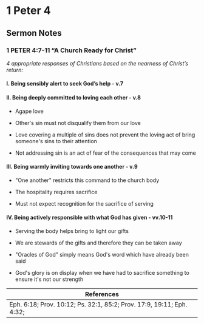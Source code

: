  # 1 Peter 4

 ## Sermon Notes

 ### 1 PETER 4:7-11 “A Church Ready for Christ”

_4 appropriate responses of Christians based on the nearness of Christ’s return:_

#### I. Being sensibly alert to seek God’s help - v.7

#### II. Being deeply committed to loving each other - v.8

- Agape love

- Other's sin must not disqualify them from our love

- Love covering a multiple of sins does not prevent the loving act of bring someone's sins to their attention

- Not addressing sin is an act of fear of the consequences that may come

#### III. Being warmly inviting towards one another - v.9

- "One another" restricts this command to the church body

- The hospitality requires sacrifice

- Must not expect recognition for the sacrifice of serving

#### IV. Being actively responsible with what God has given - vv.10-11

- Serving the body helps bring to light our gifts

- We are stewards of the gifts and therefore they can be taken away

- "Oracles of God" simply means God's word which have already been said

- God's glory is on display when we have had to sacrifice something to ensure it's not our strength

|References|
|-|
|Eph. 6:18; Prov. 10:12; Ps. 32:1, 85:2; Prov. 17:9, 19:11; Eph. 4:32;|